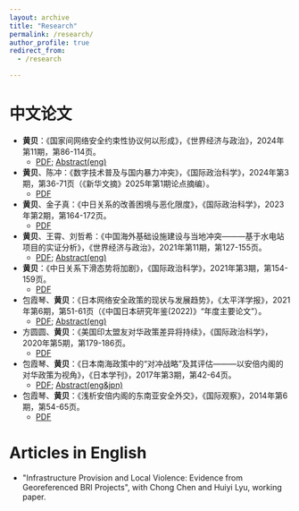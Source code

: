 ```yaml
---
layout: archive
title: "Research"
permalink: /research/
author_profile: true
redirect_from:
  - /research

---
```


中文论文
======
* **黄贝**：《国家间网络安全约束性协议何以形成》，《世界经济与政治》，2024年第11期，第86-114页。
  + [PDF](https://huangb5094.github.io/files/paper9.pdf); [Abstract(eng)](https://huangb5094.github.io/files/paper9-1.pdf)
* **黄贝**、陈冲：《数字技术普及与国内暴力冲突》，《国际政治科学》，2024年第3期，第36-71页（《新华文摘》2025年第1期论点摘编）。
  + [PDF](https://huangb5094.github.io/files/paper8.pdf)
* **黄贝**、金子真：《中日关系的改善困境与恶化限度》，《国际政治科学》，2023年第2期，第164-172页。
  + [PDF](https://huangb5094.github.io/files/paper7.pdf)
* **黄贝**、王霄、刘哲希：《中国海外基础设施建设与当地冲突———基于水电站项目的实证分析》，《世界经济与政治》，2021年第11期，第127-155页。
  + [PDF](https://huangb5094.github.io/files/paper6.pdf); [Abstract(eng)](https://huangb5094.github.io/files/paper6-1.pdf)
* **黄贝**：《中日关系下滑态势将加剧》，《国际政治科学》，2021年第3期，第154-159页。
  + [PDF](https://huangb5094.github.io/files/paper5.pdf)
* 包霞琴、**黄贝**：《日本网络安全政策的现状与发展趋势》，《太平洋学报》，2021年第6期，第51-61页（《中国日本研究年鉴(2022)》“年度主要论文”）。
  + [PDF](https://huangb5094.github.io/files/paper4.pdf); [Abstract(eng)](https://huangb5094.github.io/files/paper4-1.pdf)
* 方圆圆、**黄贝**：《美国印太盟友对华政策差异将持续》，《国际政治科学》，2020年第5期，第179-186页。
  + [PDF](https://huangb5094.github.io/files/paper3.pdf)
* 包霞琴、**黄贝**：《日本南海政策中的“对冲战略”及其评估———以安倍内阁的对华政策为视角》，《日本学刊》，2017年第3期，第42-64页。
  + [PDF](https://huangb5094.github.io/files/paper2.pdf); [Abstract(eng&jpn)](https://huangb5094.github.io/files/paper2-1.pdf)
* 包霞琴、**黄贝**：《浅析安倍内阁的东南亚安全外交》，《国际观察》，2014年第6期，第54-65页。
  + [PDF](https://huangb5094.github.io/files/paper1.pdf)


Articles in English
======
* "Infrastructure Provision and Local Violence: Evidence from Georeferenced BRI Projects", with Chong Chen and Huiyi Lyu, working paper.
  

  

